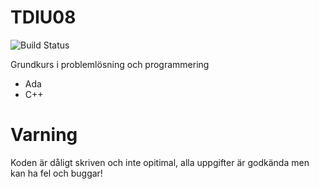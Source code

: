 # TDIU08
![Build Status](https://travis-ci.org/joemccann/dillinger.svg?branch=master)

Grundkurs i problemlösning och programmering
  - Ada
  - C++

# Varning
Koden är dåligt skriven och inte opitimal, alla uppgifter är godkända men kan ha fel och buggar!
